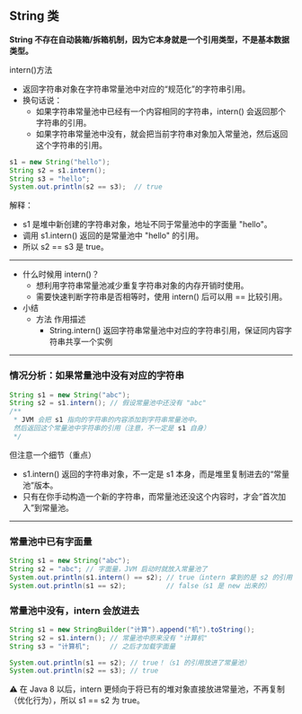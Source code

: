 ## String 类
**String 不存在自动装箱/拆箱机制，因为它本身就是一个引用类型，不是基本数据类型。**  

intern()方法  
- 返回字符串对象在字符串常量池中对应的“规范化”的字符串引用。
- 换句话说：
  - 如果字符串常量池中已经有一个内容相同的字符串，intern() 会返回那个字符串的引用。
  - 如果字符串常量池中没有，就会把当前字符串对象加入常量池，然后返回这个字符串的引用。 
```java
s1 = new String("hello");
String s2 = s1.intern();
String s3 = "hello";
System.out.println(s2 == s3);  // true
```  
解释：
- s1 是堆中新创建的字符串对象，地址不同于常量池中的字面量 "hello"。
- 调用 s1.intern() 返回的是常量池中 "hello" 的引用。
- 所以 s2 == s3 是 true。    
---  

- 什么时候用 intern()？
  - 想利用字符串常量池减少重复字符串对象的内存开销时使用。
  - 需要快速判断字符串是否相等时，使用 intern() 后可以用 == 比较引用。  
- 小结
  - 方法	作用描述
    - String.intern()	返回字符串常量池中对应的字符串引用，保证同内容字符串共享一个实例  
---  
### 情况分析：如果常量池中没有对应的字符串
```java
String s1 = new String("abc");
String s2 = s1.intern(); // 假设常量池中还没有 "abc"
/**
 * JVM 会把 s1 指向的字符串的内容添加到字符串常量池中。
 然后返回这个常量池中字符串的引用（注意，不一定是 s1 自身）
 */
```  
但注意一个细节（重点）  
- s1.intern() 返回的字符串对象，不一定是 s1 本身，而是堆里复制进去的“常量池”版本。
- 只有在你手动构造一个新的字符串，而常量池还没这个内容时，才会“首次加入”到常量池。  
---  
### 常量池中已有字面量
```java
String s1 = new String("abc");
String s2 = "abc"; // 字面量，JVM 启动时就放入常量池了
System.out.println(s1.intern() == s2); // true（intern 拿到的是 s2 的引用）
System.out.println(s1 == s2);          // false（s1 是 new 出来的）

```  
### 常量池中没有，intern 会放进去
```java
String s1 = new StringBuilder("计算").append("机").toString();
String s2 = s1.intern(); // 常量池中原来没有 "计算机"
String s3 = "计算机";     // 之后才加载字面量

System.out.println(s1 == s2); // true！（s1 的引用放进了常量池）
System.out.println(s2 == s3); // true

```  
⚠️ 在 Java 8 以后，intern 更倾向于将已有的堆对象直接放进常量池，不再复制（优化行为），所以 s1 == s2 为 true。  
